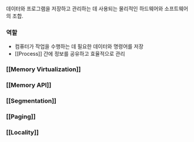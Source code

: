 데이터와 프로그램을 저장하고 관리하는 데 사용되는 물리적인 하드웨어와 소프트웨어의 조합.

### 역할
- 컴퓨터가 작업을 수행하는 데 필요한 데이터와 명령어를 저장
- [[Process]] 간에 정보를 공유하고 효율적으로 관리

### [[Memory Virtualization]]

### [[Memory API]]

### [[Segmentation]]

### [[Paging]]

### [[Locality]]
